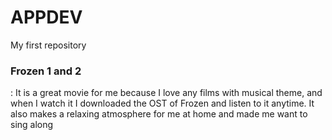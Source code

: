 # APPDEV
My first repository
### Frozen 1 and 2 
: It is a great movie for me because I love any films with musical theme, and when I watch it I downloaded the OST of Frozen and listen to it anytime. It also makes a relaxing atmosphere for me at home and made me want to sing along
